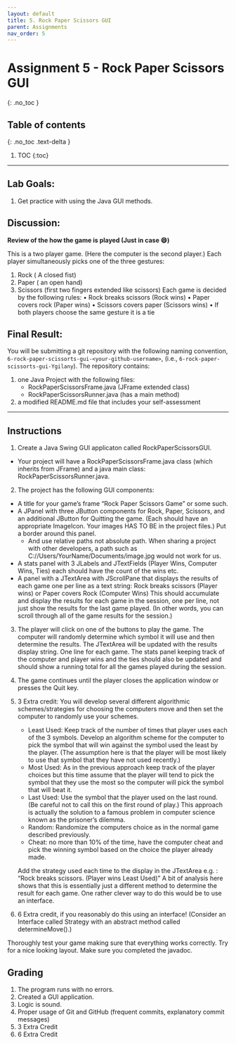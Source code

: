 ```yaml
---
layout: default
title: 5. Rock Paper Scissors GUI
parent: Assignments
nav_order: 5
---
```

# Assignment 5 - Rock Paper Scissors GUI
{: .no_toc }

## Table of contents
{: .no_toc .text-delta }

1. TOC
{:toc}

---

## Lab Goals:
1. Get practice with using the Java GUI methods.

## Discussion:
**Review of the how the game is played (Just in case 😄)**

This is a two player game. (Here the computer is the second player.)
Each player simultaneously picks one of the three gestures:
  1. Rock ( A closed fist)
  2. Paper ( an open hand)
  3. Scissors (first two fingers extended like scissors)
Each game is decided by the following rules:
  • Rock breaks scissors (Rock wins)
  • Paper covers rock (Paper wins)
  • Scissors covers paper (Scissors wins)
  • If both players choose the same gesture it is a tie

## Final Result:
You will be submitting a git repository with the following naming
convention, `6-rock-paper-scissorts-gui-<your-github-username>`, (i.e., `6-rock-paper-scissorts-gui-Ygilany`). The repository contains:
1. one Java Project with the following files:
    - RockPaperScissorsFrame.java (JFrame extended class)
    - RockPaperScissorsRunner.java (has a main method)
2. a modified README.md file that includes your self-assessment

----

## Instructions
1. Create a Java Swing GUI applicaton called RockPaperScissorsGUI.
  - Your project will have a RockPaperScissorsFrame.java class (which inherits from
JFrame) and a java main class: RockPaperScissorsRunner.java.

2. The project has the following GUI components:
  - A title for your game’s frame “Rock Paper Scissors Game” or some such.
  - A JPanel with three JButton components for Rock, Paper, Scissors, and an additional JButton for Quitting the game. (Each should have an appropriate ImageIcon. Your images HAS TO BE in the project files.) Put a border around this panel.
      - And use relative paths not absolute path. When sharing a project with other developers, a path such as C://Users/YourName/Documents/image.jpg would not work for us.
  - A stats panel with 3 JLabels and JTextFields (Player Wins, Computer Wins, Ties) each should have the count of the wins etc.
  - A panel with a JTextArea with JScrollPane that displays the results of each game one per line as a text string: Rock breaks scissors (Player wins) or Paper covers Rock (Computer Wins) This should accumulate and display the results for each game in the session, one per line, not just show the results for the last game played. (In other words, you can scroll through all of the game results for the session.)

3. The player will click on one of the buttons to play the game. The computer will randomly determine which symbol it will use and then determine the results. The JTextArea will be updated with the results display string. One line for each game. The stats panel keeping track of the computer and player wins and the ties should also be updated and should show a running total for all the games played during the session.

4. The game continues until the player closes the application window or presses the Quit key.

5. 3 Extra credit: You will develop several different algorithmic schemes/strategies for choosing the computers move and then set the computer to randomly use your schemes.
    - Least Used: Keep track of the number of times that player uses each of the 3 symbols. Develop an algorithm scheme for the computer to pick the symbol that will win against the symbol used the least by the player. (The assumption here is that the player will be most likely to use that symbol that they have not used recently.)
    - Most Used: As in the previous approach keep track of the player choices but this time assume that the player will tend to pick the symbol that they use the most so the computer will pick the symbol that will beat it.
    - Last Used: Use the symbol that the player used on the last round. (Be careful not to call this on the first round of play.) This approach is actually the solution to a famous problem in computer science known as the prisoner’s dilemma.
    - Random: Randomize the computers choice as in the normal game described previously.
    - Cheat: no more than 10% of the time, have the computer cheat and pick the winning symbol based on the choice the player already made.

    Add the strategy used each time to the display in the JTextArea e.g. : “Rock breaks scissors. (Player wins Least Used)” A bit of analysis here shows that this is essentially just a different method to determine the result for each game. One rather clever way to do this would be to use an interface.

6. 6 Extra credit, if you reasonably do this using an interface! (Consider an Interface called Strategy with an abstract method called determineMove().)

Thoroughly test your game making sure that everything works correctly. Try for a nice looking
layout. Make sure you completed the javadoc.


## Grading
1. The program runs with no errors.
2. Created a GUI application.
3. Logic is sound.
4. Proper usage of Git and GitHub (frequent commits, explanatory commit messages)
5. 3 Extra Credit
6. 6 Extra Credit